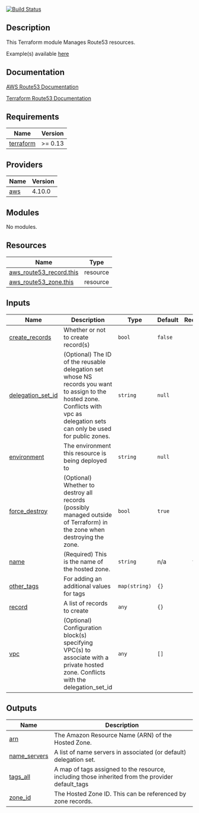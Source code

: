 [![Build Status](https://github.com/boldlink/terraform-aws-route53/action/workflows/pre-commit/badge.svg)](https://github.com/boldlink/terraform-aws-route53/action/actions)

## Description
This Terraform module Manages Route53 resources.

Example(s) available [here](https://github.com/boldlink/terraform-aws-route53/tree/main/examples)

## Documentation

[AWS Route53 Documentation ](https://docs.aws.amazon.com/Route53/latest/DeveloperGuide/Welcome.html)


[Terraform Route53 Documentation](https://registry.terraform.io/providers/hashicorp/aws/latest/docs/resources/route53_zone)

<!-- BEGINNING OF PRE-COMMIT-TERRAFORM DOCS HOOK -->
## Requirements

| Name | Version |
|------|---------|
| <a name="requirement_terraform"></a> [terraform](#requirement\_terraform) | >= 0.13 |

## Providers

| Name | Version |
|------|---------|
| <a name="provider_aws"></a> [aws](#provider\_aws) | 4.10.0 |

## Modules

No modules.

## Resources

| Name | Type |
|------|------|
| [aws_route53_record.this](https://registry.terraform.io/providers/hashicorp/aws/latest/docs/resources/route53_record) | resource |
| [aws_route53_zone.this](https://registry.terraform.io/providers/hashicorp/aws/latest/docs/resources/route53_zone) | resource |

## Inputs

| Name | Description | Type | Default | Required |
|------|-------------|------|---------|:--------:|
| <a name="input_create_records"></a> [create\_records](#input\_create\_records) | Whether or not to create record(s) | `bool` | `false` | no |
| <a name="input_delegation_set_id"></a> [delegation\_set\_id](#input\_delegation\_set\_id) | (Optional) The ID of the reusable delegation set whose NS records you want to assign to the hosted zone. Conflicts with vpc as delegation sets can only be used for public zones. | `string` | `null` | no |
| <a name="input_environment"></a> [environment](#input\_environment) | The environment this resource is being deployed to | `string` | `null` | no |
| <a name="input_force_destroy"></a> [force\_destroy](#input\_force\_destroy) | (Optional) Whether to destroy all records (possibly managed outside of Terraform) in the zone when destroying the zone. | `bool` | `true` | no |
| <a name="input_name"></a> [name](#input\_name) | (Required) This is the name of the hosted zone. | `string` | n/a | yes |
| <a name="input_other_tags"></a> [other\_tags](#input\_other\_tags) | For adding an additional values for tags | `map(string)` | `{}` | no |
| <a name="input_record"></a> [record](#input\_record) | A list of records to create | `any` | `{}` | no |
| <a name="input_vpc"></a> [vpc](#input\_vpc) | (Optional) Configuration block(s) specifying VPC(s) to associate with a private hosted zone. Conflicts with the delegation\_set\_id | `any` | `[]` | no |

## Outputs

| Name | Description |
|------|-------------|
| <a name="output_arn"></a> [arn](#output\_arn) | The Amazon Resource Name (ARN) of the Hosted Zone. |
| <a name="output_name_servers"></a> [name\_servers](#output\_name\_servers) | A list of name servers in associated (or default) delegation set. |
| <a name="output_tags_all"></a> [tags\_all](#output\_tags\_all) | A map of tags assigned to the resource, including those inherited from the provider default\_tags |
| <a name="output_zone_id"></a> [zone\_id](#output\_zone\_id) | The Hosted Zone ID. This can be referenced by zone records. |
<!-- END OF PRE-COMMIT-TERRAFORM DOCS HOOK -->
